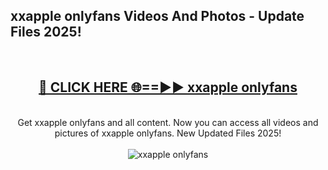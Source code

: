 <h2>xxapple onlyfans Videos And Photos - Update Files 2025!</h2>
<br>
<div align="center">
<h2><a href="https://linkcuts.com/hfmhzwbr" rel="nofollow">🔴 CLICK HERE 🌐==►► xxapple onlyfans</a></h2>
<br>
Get xxapple onlyfans and all content. Now you can access all videos and pictures of xxapple onlyfans. New Updated Files 2025!
<br>
<br>
<a href="https://linkcuts.com/hfmhzwbr" rel="nofollow" data-target="animated-image.originalLink"><img src="https://i.ibb.co.com/WyWwxjT/player-gif2.gif" alt="xxapple onlyfans" style="max-width: 100%; display: inline-block;" data-target="animated-image.originalImage"></a>
</div>
<br>